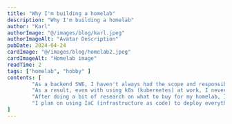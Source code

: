```yaml
---
title: "Why I'm building a homelab"
description: "Why I'm building a homelab"
author: "Karl"
authorImage: "@/images/blog/karl.jpeg"
authorImageAlt: "Avatar Description"
pubDate: 2024-04-24
cardImage: "@/images/blog/homelab2.jpeg"
cardImageAlt: "Homelab image"
readTime: 2
tags: ["homelab", "hobby" ]
contents: [
        "As a backend SWE, I haven't always had the scope and responsibility (and bandwidth) to handle the ops side of things in my career. I usually learn ops and networking in my spare time with hobby projects on AWS. However, AWS doesn't offer a free tier for AWS EKS so I've always deployed my hobby projects cheaply (< $5/ month) using AWS ECS and spot instances.",
        "As a result, even with using k8s (kubernetes) at work, I never really understood how k8s works since I can't play around with it on AWS. So I decided the next long term cheap (cost upfront) option to learn k8s is to start a homelab.",
        "After doing a bit of research on what to buy for my homelab, I bought 3 S12 pro N100 mini-pcs. I bought 3 so I can have a 3 node k8s cluster without having to launch VMs in one and just install Ubuntu on bare-metal. Total cost is around $540 usd, which I found acceptable.",
        "I plan on using IaC (infrastructure as code) to deploy everything. I will post all the steps on the documentation part of this website as I progress, and also publish my whole IaC stack on github, stay tuned!",
]
---
```

